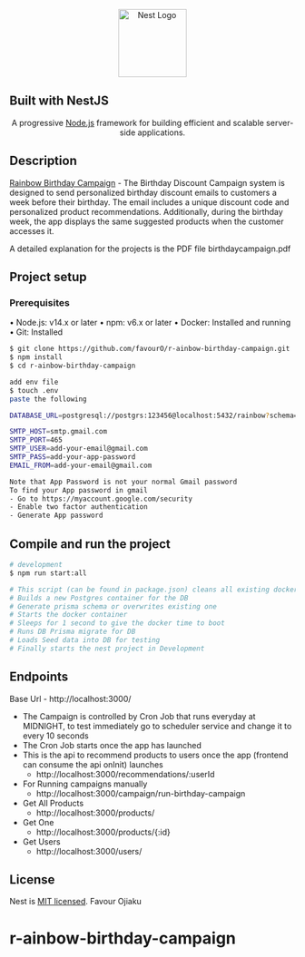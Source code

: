 <p align="center">
  <a href="http://nestjs.com/" target="blank"><img src="https://nestjs.com/img/logo-small.svg" width="120" alt="Nest Logo" /></a>
</p>

## Built with NestJS
[circleci-image]: https://img.shields.io/circleci/build/github/nestjs/nest/master?token=abc123def456
[circleci-url]: https://circleci.com/gh/nestjs/nest

  <p align="center">A progressive <a href="http://nodejs.org" target="_blank">Node.js</a> framework for building efficient and scalable server-side applications.</p>
    <p align="center">


## Description

[Rainbow Birthday Campaign](https://github.com/nestjs/nest) - The Birthday Discount Campaign system is designed to send personalized birthday discount emails to customers a week before their birthday. The email includes a unique discount code and personalized product recommendations. Additionally, during the birthday week, the app displays the same suggested products when the customer accesses it.

A detailed explanation for the projects is the PDF file birthdaycampaign.pdf

## Project setup

### Prerequisites
•	Node.js: v14.x or later
•	npm: v6.x or later
•	Docker: Installed and running
•	Git: Installed


```bash
$ git clone https://github.com/favourO/r-ainbow-birthday-campaign.git
$ npm install
$ cd r-ainbow-birthday-campaign

add env file
$ touch .env
paste the following

DATABASE_URL=postgresql://postgrs:123456@localhost:5432/rainbow?schema=public

SMTP_HOST=smtp.gmail.com
SMTP_PORT=465
SMTP_USER=add-your-email@gmail.com
SMTP_PASS=add-your-app-password
EMAIL_FROM=add-your-email@gmail.com

Note that App Password is not your normal Gmail password 
To find your App password in gmail 
- Go to https://myaccount.google.com/security
- Enable two factor authentication
- Generate App password
```

## Compile and run the project

```bash
# development 
$ npm run start:all 

# This script (can be found in package.json) cleans all existing docker container if there are any
# Builds a new Postgres container for the DB
# Generate prisma schema or overwrites existing one
# Starts the docker container
# Sleeps for 1 second to give the docker time to boot
# Runs DB Prisma migrate for DB
# Loads Seed data into DB for testing
# Finally starts the nest project in Development
```

## Endpoints
Base Url - http://localhost:3000/
- The Campaign is controlled by Cron Job that runs everyday at MIDNIGHT, to test immediately go to scheduler service and change it to every 10 seconds
- The Cron Job starts once the app has launched
- This is the api to recommend products to users once the app (frontend can consume the api onInit) launches
    - http://localhost:3000/recommendations/:userId
- For Running campaigns manually
    - http://localhost:3000/campaign/run-birthday-campaign
- Get All Products
    - http://localhost:3000/products/
- Get One 
    - http://localhost:3000/products/{:id}
- Get Users
    - http://localhost:3000/users/

## License

Nest is [MIT licensed](https://github.com/nestjs/nest/blob/master/LICENSE). Favour Ojiaku
# r-ainbow-birthday-campaign
